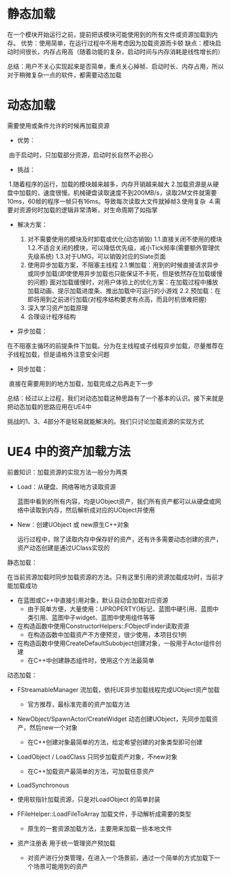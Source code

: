 # 静态加载

在一个模块开始运行之前，提前把该模块可能使用到的所有文件或资源加载到内存。
	优势：使用简单，在运行过程中不用考虑因为加载资源而卡顿
	缺点：模块启动时间很长，内存占用高（随着功能的复杂，启动时间与内存消耗是线性增长的）
	
总结：用户不关心实现起来是否简单，重点关心掉帧、启动时长、内存占用，所以对于稍微复杂一点的软件，都需要动态加载

# 动态加载

需要使用或条件允许的时候再加载资源

- 优势：

​			由于启动时，只加载部分资源，启动时长自然不必担心

- 挑战：	

​			1.随着程序的运行，加载的模块越来越多，内存开销越来越大
​			2.加载资源是从硬盘中加载的，速度很慢。机械硬盘读取速度不到200MB/s，读取2M文件就需要10ms，60帧的程序一帧只有16ms。导致每次读取大文件就掉帧
​			3.使用复杂
​			4.需要对资源何时加载的逻辑非常清晰，对生命周期了如指掌

- 解决方案：
  1. 对不需要使用的模块及时卸载或优化(动态销毁)
     				1.1.直接关闭不使用的模块
     				1.2.不适合关闭的模块，可以降低优先级，减小Tick频率(需要额外管理优先级系统)
     				1.3.对于UMG，可以销毁对应的Slate页面
  2. 使用异步加载方案，不阻塞主线程
     				2.1.懒加载：用到的时候直接请求异步或同步加载(即使使用异步加载也只能保证不卡死，但是依然存在加载缓慢的问题)
     					面对加载缓慢时，对用户体验上的优化方案：在加载过程中播放加载动画、提示加载进度条、推出加载中可运行的小游戏
     				2.2.预加载：在即将用到之前进行加载(对程序结构要求有点高，而且时机很难把握)
  3. 深入学习资产加载原理
  4. 合理设计程序结构
  
- 异步加载：

​			在不阻塞主循环的前提条件下加载。分为在主线程或子线程异步加载，尽量推荐在子线程加载，但是请格外注意安全问题

- 同步加载：

​			直接在需要用到的地方加载，加载完成之后再走下一步

总结：经过以上过程，我们对动态加载这种思路有了一个基本的认识。接下来就是把动态加载的思路应用在UE4中

挑战的1、3、4部分不是轻易就能解决的。我们只讨论加载资源的实现方式



# UE4 中的资产加载方法

前置知识：加载资源的实现方法一般分为两类

- Load：从硬盘、网络等地方读取资源

  蓝图中看到的所有内容，均是UObject资产，我们所有资产都可以从硬盘或网络中读取到内存，然后解析成对应的UObject并使用

- New：创建UObject 或 new原生C++对象

  运行过程中，除了读取内存中保存好的资产，还有许多需要动态创建的资产，资产动态创建是通过UClass实现的

  

静态加载：

​	在当前资源加载时同步加载资源的方法。只有这里引用的资源加载成功时，当前才能加载成功

- 在蓝图或C++中直接引用对象，默认自动会加载对应资源
  - 由于简单方便，大量使用：UPROPERTY()标记、蓝图中硬引用、蓝图中类引用、蓝图中子widget、蓝图中使用组件等等
- 在构造函数中使用ConstructorHelpers::FObjectFinder读取资源
  - 在构造函数中加载资产不方便预览，很少使用，本项目仅1例
- 在构造函数中使用CreateDefaultSubobject创建对象，一般用于Actor组件创建
  - 在C++中创建静态组件时，使用这个方法最简单



动态加载：

- FStreamableManager 流加载，依托UE异步加载线程完成UObject资产加载
  
  - 官方推荐，最标准完善的资产加载方法
- NewObject/SpawnActor/CreateWidget 动态创建UObject，先同步加载资产，然后new一个对象
  
  - 在C++创建对象最简单的方法，给定希望创建的对象类型即可创建
- LoadObject / LoadClass 只同步加载资产对象，不new对象
  
  - 在C++加载资产最简单的方法，可加载任意资产
- LoadSynchronous
- 使用软指针加载资源，只是对LoadObject 的简单封装
- FFileHelper::LoadFileToArray 加载文件，手动解析成需要的类型
  
  - 原生的一套资源加载方法，主要用来加载一些本地文件
- 资产注册表 用于统一管理资产预加载
  
  - 对资产进行分类管理，在进入一个场景前，通过一个简单的方式加载下一个场景可能用到的资产
